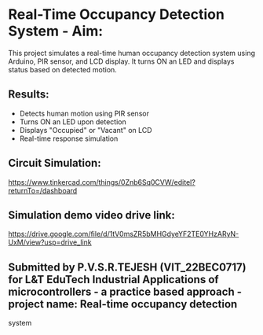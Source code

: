 # Real-Time Occupancy Detection System - Aim:

 This project simulates a real-time human occupancy detection system using Arduino, PIR sensor, and LCD display. It turns ON an LED and displays status based on detected motion.

## Results:
- Detects human motion using PIR sensor
- Turns ON an LED upon detection
- Displays "Occupied" or "Vacant" on LCD
- Real-time response simulation

## Circuit Simulation:
https://www.tinkercad.com/things/0Znb6Sq0CVW/editel?returnTo=/dashboard

## Simulation demo video drive link:
https://drive.google.com/file/d/1tV0msZR5bMHGdyeYF2TE0YHzARyN-UxM/view?usp=drive_link

## Submitted by P.V.S.R.TEJESH (VIT_22BEC0717) for L&T EduTech Industrial Applications of microcontrollers - a practice based approach - project name: Real-time occupancy detection
system
